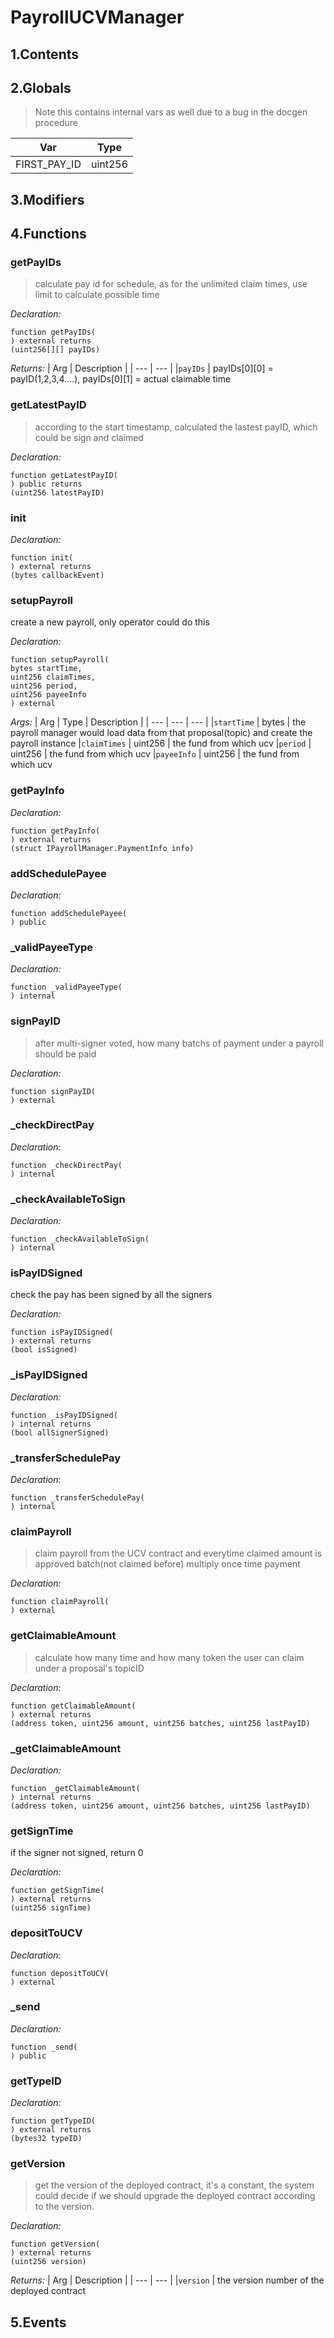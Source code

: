 # PayrollUCVManager





## 1.Contents
<!-- START doctoc -->
<!-- END doctoc -->

## 2.Globals

> Note this contains internal vars as well due to a bug in the docgen procedure

| Var | Type |
| --- | --- |
| FIRST_PAY_ID | uint256 |

## 3.Modifiers

## 4.Functions

### getPayIDs

> calculate pay id for schedule, as for the unlimited claim times, use limit to calculate possible time


*Declaration:*
```solidity
function getPayIDs(
) external returns
(uint256[][] payIDs)
```


*Returns:*
| Arg | Description |
| --- | --- |
|`payIDs` | payIDs[0][0] = payID(1,2,3,4....), payIDs[0][1] = actual claimable time

### getLatestPayID

> according to the start timestamp, calculated the lastest payID, which could be sign and claimed

*Declaration:*
```solidity
function getLatestPayID(
) public returns
(uint256 latestPayID)
```




### init



*Declaration:*
```solidity
function init(
) external returns
(bytes callbackEvent)
```




### setupPayroll
create a new payroll, only operator could do this



*Declaration:*
```solidity
function setupPayroll(
bytes startTime,
uint256 claimTimes,
uint256 period,
uint256 payeeInfo
) external
```

*Args:*
| Arg | Type | Description |
| --- | --- | --- |
|`startTime` | bytes | the payroll manager would load data from that proposal(topic) and create the payroll instance
|`claimTimes` | uint256 | the fund from which ucv
|`period` | uint256 | the fund from which ucv
|`payeeInfo` | uint256 | the fund from which ucv


### getPayInfo



*Declaration:*
```solidity
function getPayInfo(
) external returns
(struct IPayrollManager.PaymentInfo info)
```




### addSchedulePayee



*Declaration:*
```solidity
function addSchedulePayee(
) public
```




### _validPayeeType



*Declaration:*
```solidity
function _validPayeeType(
) internal
```




### signPayID

> after multi-signer voted, how many batchs of payment under a payroll should be paid

*Declaration:*
```solidity
function signPayID(
) external
```




### _checkDirectPay



*Declaration:*
```solidity
function _checkDirectPay(
) internal
```




### _checkAvailableToSign



*Declaration:*
```solidity
function _checkAvailableToSign(
) internal
```




### isPayIDSigned
check the pay has been signed by all the signers


*Declaration:*
```solidity
function isPayIDSigned(
) external returns
(bool isSigned)
```




### _isPayIDSigned



*Declaration:*
```solidity
function _isPayIDSigned(
) internal returns
(bool allSignerSigned)
```




### _transferSchedulePay



*Declaration:*
```solidity
function _transferSchedulePay(
) internal
```




### claimPayroll

> claim payroll from the UCV contract and everytime claimed amount is approved batch(not claimed before) multiply once time payment

*Declaration:*
```solidity
function claimPayroll(
) external
```




### getClaimableAmount

> calculate how many time and how many token the user can claim under a proposal's topicID

*Declaration:*
```solidity
function getClaimableAmount(
) external returns
(address token, uint256 amount, uint256 batches, uint256 lastPayID)
```




### _getClaimableAmount



*Declaration:*
```solidity
function _getClaimableAmount(
) internal returns
(address token, uint256 amount, uint256 batches, uint256 lastPayID)
```




### getSignTime
if the signer not signed, return 0


*Declaration:*
```solidity
function getSignTime(
) external returns
(uint256 signTime)
```




### depositToUCV



*Declaration:*
```solidity
function depositToUCV(
) external
```




### _send



*Declaration:*
```solidity
function _send(
) public
```




### getTypeID



*Declaration:*
```solidity
function getTypeID(
) external returns
(bytes32 typeID)
```




### getVersion

> get the version of the deployed contract, it's a constant, the system could
decide if we should upgrade the deployed contract according to the version.


*Declaration:*
```solidity
function getVersion(
) external returns
(uint256 version)
```


*Returns:*
| Arg | Description |
| --- | --- |
|`version` | the version number of the deployed contract

## 5.Events
